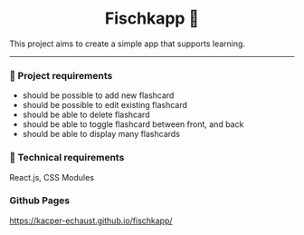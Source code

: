 <h1 align="center">
  Fischkapp 📄
</h1>

This project aims to create a simple app that supports learning.

---

### 📝 Project requirements

- should be possible to add new flashcard
- should be possible to edit existing flashcard
- should be able to delete flashcard
- should be able to toggle flashcard between front, and back
- should be able to display many flashcards

### 🔧 Technical requirements

React.js, CSS Modules

### Github Pages

https://kacper-echaust.github.io/fischkapp/
